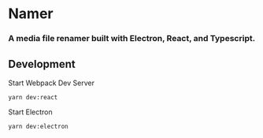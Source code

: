 # Namer
### A media file renamer built with Electron, React, and Typescript.
## Development

Start Webpack Dev Server

`yarn dev:react`

Start Electron

`yarn dev:electron`